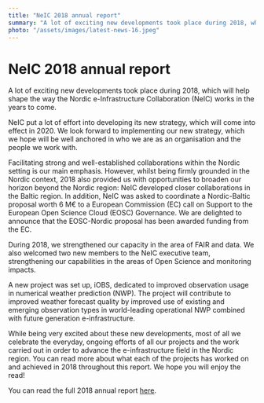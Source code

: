 ```yaml
---
title: "NeIC 2018 annual report"
summary: "A lot of exciting new developments took place during 2018, which will help shape the way the Nordic e-Infrastructure Collaboration (NeIC) works in the years to come. You can read more about what took place within NeIC in our 2018 annual report."
photo: "/assets/images/latest-news-16.jpeg"
---
```


NeIC 2018 annual report 
===============================

A lot of exciting new developments took place during 2018, which will help shape the way the Nordic e-Infrastructure Collaboration (NeIC) works in the years to come. 

NeIC put a lot of effort into developing its new strategy, which will come into effect in 2020. We look forward to implementing our new strategy, which we hope will be well anchored in who we are as an organisation and the people we work with.

Facilitating strong and well-established collaborations within the Nordic setting is our main emphasis. However, whilst being firmly grounded in the Nordic context, 2018 also provided us with opportunities to broaden our horizon beyond the Nordic region: NeIC developed closer collaborations in the Baltic region. In addition, NeIC was asked to coordinate a Nordic-Baltic proposal worth 6 M€ to a European Commission (EC) call on Support to the European Open Science Cloud (EOSC) Governance. We are delighted to announce that the EOSC-Nordic proposal has been awarded funding from the EC.

During 2018, we strengthened our capacity in the area of FAIR and data. We also welcomed two new members to the NeIC executive team, strengthening our capabilities in the areas of Open Science and monitoring impacts.

A new project was set up, iOBS, dedicated to improved observation usage in numerical weather prediction (NWP). The project will contribute to improved weather forecast quality by improved use of existing and emerging observation types in world-leading operational NWP combined with future generation e-infrastructure.

While being very excited about these new developments, most of all we celebrate the everyday, ongoing efforts of all our projects and the work carried out in order to advance the e-infrastructure field in the Nordic region. You can read more about what each of the projects has worked on and achieved in 2018 throughout this report. We hope you will enjoy the read!

You can read the full 2018 annual report [here](https://wiki.neic.no/w/ext/img_auth.php/5/5e/Annual_Report_2018_spreads.pdf).

